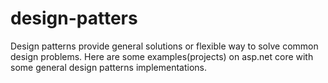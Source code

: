 # design-patters
Design patterns provide general solutions or flexible way to solve common design problems. Here are some examples(projects) on asp.net core with some general design patterns implementations.  
